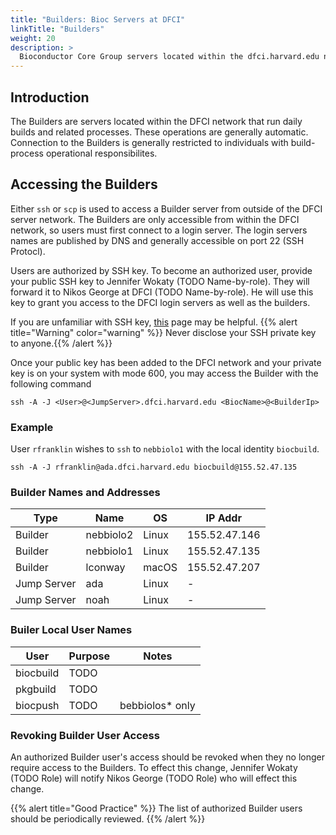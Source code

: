 ```yaml
---
title: "Builders: Bioc Servers at DFCI"
linkTitle: "Builders"
weight: 20
description: >
  Bioconductor Core Group servers located within the dfci.harvard.edu network (Builders) IAM procedures
---
```


## Introduction

The Builders are servers located within the DFCI network that run daily builds and related processes.
These operations are generally automatic.
Connection to the Builders is generally restricted to individuals with build-process operational responsibilites.

## Accessing the Builders

Either `ssh` or `scp` is used to access a Builder server from outside of the DFCI server network.
The Builders are only accessible from within the DFCI network, so users must first connect to a login server.
The login servers names are published by DNS and generally accessible on port 22 (SSH Protocl).

Users are authorized by SSH key.
To become an authorized user, provide your public SSH key to Jennifer Wokaty (TODO Name-by-role).
They will forward it to Nikos George at DFCI (TODO Name-by-role).
He will use this key to grant you access to the DFCI login servers as well as the builders.

If you are unfamiliar with SSH key, [this](https://sites.google.com/ds.dfci.harvard.edu/docs-ds/servers-hpc/server-access-ssh) page may be helpful.
{{% alert title="Warning" color="warning" %}}
Never disclose your SSH private key to anyone.{{% /alert %}}

Once your public key has been added to the DFCI network and your private key is on your system with mode 600, you may access the Builder with the following command 

```{bash}
ssh -A -J <User>@<JumpServer>.dfci.harvard.edu <BiocName>@<BuilderIp>
```

### Example

User `rfranklin` wishes to `ssh` to `nebbiolo1` with the local identity `biocbuild`.

```{bash}
ssh -A -J rfranklin@ada.dfci.harvard.edu biocbuild@155.52.47.135
```

### Builder Names and Addresses

| Type | Name | OS | IP Addr |
|------|------|----|---------|
| Builder | nebbiolo2 | Linux | 155.52.47.146 |
| Builder | nebbiolo1 | Linux | 155.52.47.135 |
| Builder | lconway | macOS | 155.52.47.207 |
| Jump Server | ada | Linux | - |
| Jump Server | noah | Linux | - |

### Builer Local User Names

| User | Purpose | Notes |
|------|---------|-------|
|biocbuild | TODO ||
|pkgbuild| TODO ||
|biocpush| TODO | bebbiolos* only |

### Revoking Builder User Access

An authorized Builder user's access should be revoked when they no longer require access to the Builders.
To effect this change, Jennifer Wokaty (TODO Role) will notify Nikos George (TODO Role) who will effect this change.

{{% alert title="Good Practice" %}}
The list of authorized Builder users should be periodically reviewed.
{{% /alert %}}
